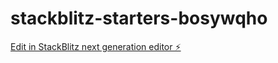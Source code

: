 # stackblitz-starters-bosywqho

[Edit in StackBlitz next generation editor ⚡️](https://stackblitz.com/~/github.com/osn123/stackblitz-starters-bosywqho)